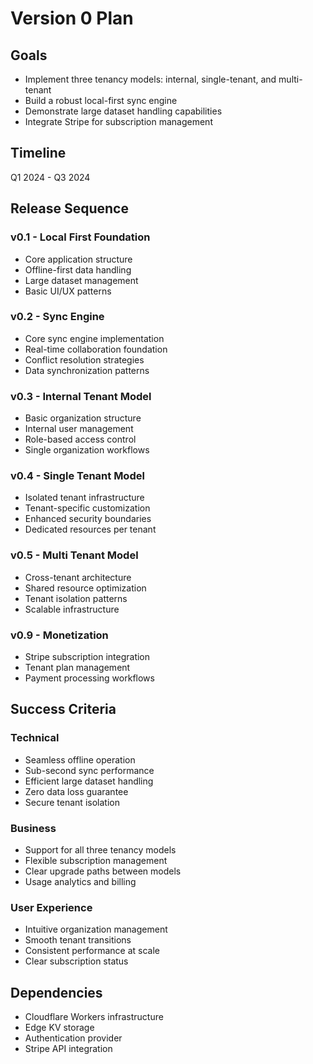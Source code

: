 # Version 0 Plan

## Goals
- Implement three tenancy models: internal, single-tenant, and multi-tenant
- Build a robust local-first sync engine
- Demonstrate large dataset handling capabilities
- Integrate Stripe for subscription management

## Timeline
Q1 2024 - Q3 2024

## Release Sequence

### v0.1 - Local First Foundation
- Core application structure
- Offline-first data handling
- Large dataset management
- Basic UI/UX patterns

### v0.2 - Sync Engine
- Core sync engine implementation
- Real-time collaboration foundation
- Conflict resolution strategies
- Data synchronization patterns

### v0.3 - Internal Tenant Model
- Basic organization structure
- Internal user management
- Role-based access control
- Single organization workflows

### v0.4 - Single Tenant Model
- Isolated tenant infrastructure
- Tenant-specific customization
- Enhanced security boundaries
- Dedicated resources per tenant

### v0.5 - Multi Tenant Model
- Cross-tenant architecture
- Shared resource optimization
- Tenant isolation patterns
- Scalable infrastructure

### v0.9 - Monetization
- Stripe subscription integration
- Tenant plan management
- Payment processing workflows

## Success Criteria

### Technical
- Seamless offline operation
- Sub-second sync performance
- Efficient large dataset handling
- Zero data loss guarantee
- Secure tenant isolation

### Business
- Support for all three tenancy models
- Flexible subscription management
- Clear upgrade paths between models
- Usage analytics and billing

### User Experience
- Intuitive organization management
- Smooth tenant transitions
- Consistent performance at scale
- Clear subscription status

## Dependencies
- Cloudflare Workers infrastructure
- Edge KV storage
- Authentication provider
- Stripe API integration 
